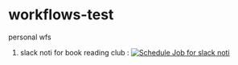 # workflows-test

personal wfs

1. slack noti for book reading club : [![Schedule Job for slack noti](https://github.com/domuk-k/workflows/actions/workflows/slack-noti-for-study.yml/badge.svg)](https://github.com/domuk-k/workflows/actions/workflows/slack-noti-for-study.yml)
